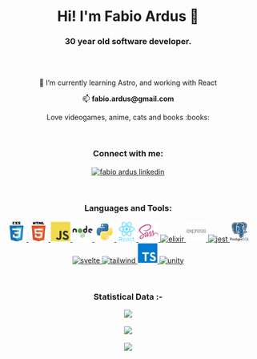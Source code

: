 <h1 align="center">Hi! I'm Fabio Ardus 👋</h1>
<h3 align="center">30 year old software developer.</h3>

<br>
<br>
<p align="center">🌱 I’m currently learning Astro, and working with React</p>

<p align="center">📫 <strong>fabio.ardus@gmail.com</strong></p>

<p align="center">Love videogames, anime, cats and books :books:</p>

<br>

<h3 align="center">Connect with me:</h3>
<p align="center">
  <a href="https://linkedin.com/in/fabio-ardus" target="blank">
    <img align="center"
      src="https://raw.githubusercontent.com/rahuldkjain/github-profile-readme-generator/master/src/images/icons/Social/linked-in-alt.svg"
      alt="fabio ardus linkedin" height="30" width="40"
    />
  </a>
</p>

<br>

<h3 align="center">Languages and Tools:</h3>
<p align="center"> 
    <a href="https://www.w3schools.com/css/" target="_blank" rel="noreferrer"> 
      <img
        src="https://raw.githubusercontent.com/devicons/devicon/master/icons/css3/css3-original-wordmark.svg" alt="css3"
        width="40" height="40"/> 
    </a>
    <a href="https://www.w3.org/html/" target="_blank" rel="noreferrer"> 
      <img
        src="https://raw.githubusercontent.com/devicons/devicon/master/icons/html5/html5-original-wordmark.svg"
        alt="html5" width="40" height="40" />
    </a>
    <a href="https://developer.mozilla.org/en-US/docs/Web/JavaScript" target="_blank" rel="noreferrer"> 
      <img
        src="https://raw.githubusercontent.com/devicons/devicon/master/icons/javascript/javascript-original.svg"
        alt="javascript" width="40" height="40"/>
    <a href="https://nodejs.org" target="_blank" rel="noreferrer"> 
      <img
        src="https://raw.githubusercontent.com/devicons/devicon/master/icons/nodejs/nodejs-original-wordmark.svg"
        alt="nodejs" width="40" height="40"/>
    </a>
    <a href="https://www.python.org" target="_blank" rel="noreferrer"> 
      <img
        src="https://raw.githubusercontent.com/devicons/devicon/master/icons/python/python-original.svg" alt="python"
        width="40" height="40"/>
    </a>
    <a href="https://reactjs.org/" target="_blank" rel="noreferrer">
      <img
        src="https://raw.githubusercontent.com/devicons/devicon/master/icons/react/react-original-wordmark.svg"
        alt="react" width="40" height="40"/>
    </a>
    <a href="https://sass-lang.com" target="_blank" rel="noreferrer"> 
      <img
        src="https://raw.githubusercontent.com/devicons/devicon/master/icons/sass/sass-original.svg" alt="sass" width="40"
        height="40" />
    </a>
    <a href="https://elixir-lang.org" target="_blank" rel="noreferrer">
      <img src="https://www.vectorlogo.zone/logos/elixir-lang/elixir-lang-icon.svg" alt="elixir" width="40"
      height="40"/>
    </a>
    <a href="https://expressjs.com" target="_blank" rel="noreferrer">
      <img src="https://raw.githubusercontent.com/devicons/devicon/master/icons/express/express-original-wordmark.svg" alt="express" width="40"
      height="40"/>
    </a>
    <a href="https://jestjs.io" target="_blank" rel="noreferrer"> 
      <img src="https://www.vectorlogo.zone/logos/jestjsio/jestjsio-icon.svg" alt="jest" width="40"
      height="40"/>
    </a> 
    <a href="https://www.postgresql.org" target="_blank" rel="noreferrer">
      <img src="https://raw.githubusercontent.com/devicons/devicon/master/icons/postgresql/postgresql-original-wordmark.svg" alt="postgresql" width="40"
      height="40"/>
    </a>
    <a href="https://svelte.dev" target="_blank" rel="noreferrer"> 
      <img src="https://upload.wikimedia.org/wikipedia/commons/1/1b/Svelte_Logo.svg" alt="svelte" width="40"
      height="40"/>
    </a> 
    <a href="https://tailwindcss.com/" target="_blank" rel="noreferrer">
      <img src="https://www.vectorlogo.zone/logos/tailwindcss/tailwindcss-icon.svg" alt="tailwind" width="40"
      height="40"/> 
    </a>
    <a href="https://www.typescriptlang.org/" target="_blank" rel="noreferrer">
      <img src="https://raw.githubusercontent.com/devicons/devicon/master/icons/typescript/typescript-original.svg" alt="typescript" width="40"
      height="40"/> 
    </a>
    <a href="https://unity.com/" target="_blank" rel="noreferrer">
      <img src="https://www.vectorlogo.zone/logos/unity3d/unity3d-icon.svg" alt="unity" width="40"
      height="40"/>
    </a> 
  </p>
<br>

<h3 align="center">Statistical Data :-</h3>
<p align="center">
<picture>
  <source
    srcset="https://github-readme-stats.vercel.app/api/top-langs?username=F-Ardus&show_icons=true&theme=dark&locale=en&layout=compact&cache_seconds=1800"
    media="(prefers-color-scheme: dark)"
  />
  <source
    srcset="https://github-readme-stats.vercel.app/api/top-langs?username=F-Ardus&show_icons=true&locale=en&layout=compact&cache_seconds=1800"
    media="(prefers-color-scheme: light), (prefers-color-scheme: no-preference)"
  />
  <img src="https://github-readme-stats.vercel.app/api/top-langs?username=F-Ardus&show_icons=true&locale=en&layout=compact&cache_seconds=1800" />
</picture>
</p>

<p align="center">
<picture>
  <source
    srcset="https://github-readme-stats.vercel.app/api?username=F-Ardus&show_icons=true&theme=dark&locale=en&cache_seconds=1800"
    media="(prefers-color-scheme: dark)"
  />
  <source
    srcset="https://github-readme-stats.vercel.app/api?username=F-Ardus&show_icons=true&locale=en&cache_seconds=1800"
    media="(prefers-color-scheme: light), (prefers-color-scheme: no-preference)"
  />
  <img src="https://github-readme-stats.vercel.app/api?username=F-Ardus&show_icons=true&locale=en&cache_seconds=1800" />
</picture>
</p>

<p align="center">
<picture>
  <source
    srcset="https://github-readme-streak-stats.herokuapp.com?user=F-Ardus&theme=dark&hide_border=true"
    media="(prefers-color-scheme: dark)"
  />
  <source
    srcset="https://github-readme-streak-stats.herokuapp.com?user=F-Ardus&hide_border=true"
    media="(prefers-color-scheme: light), (prefers-color-scheme: no-preference)"
  />
  <img src="https://github-readme-streak-stats.herokuapp.com?user=F-Ardus&hide_border=true" />
</picture>
</p>
